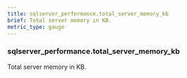 ```yaml
---
title: sqlserver_performance.total_server_memory_kb
brief: Total server memory in KB.
metric_type: gauge
---
```

### sqlserver_performance.total_server_memory_kb

Total server memory in KB.
